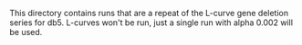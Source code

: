 This directory contains runs that are a repeat of the L-curve gene deletion series for db5. L-curves won't be run, just a single run with alpha 0.002 will be used.


